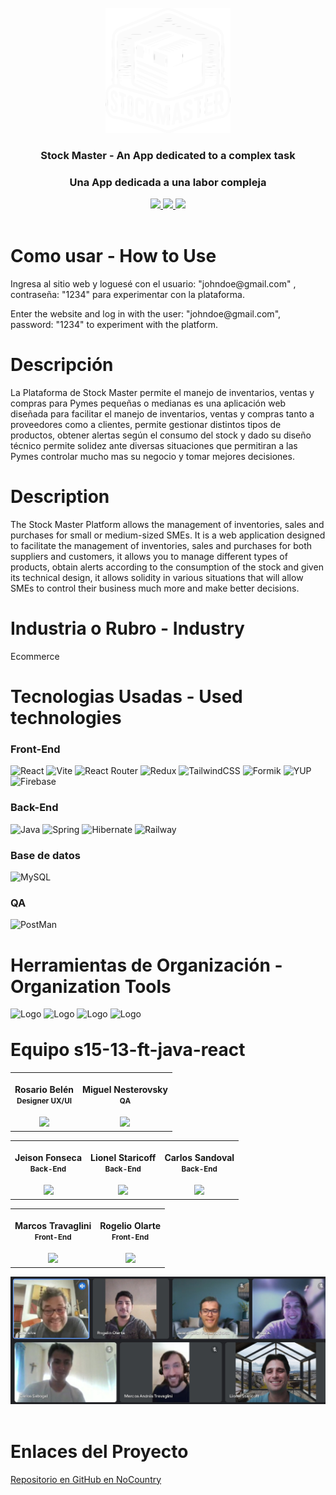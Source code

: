 <div>
<br />
  <div align='center'>
  <a href="" target="_blank">
    <img width="200" height="200" style="background-Color: black" src="https://raw.githubusercontent.com/LionelStaricoff/s15-13-ft-java-react/d780f26835b243de5ff74f480886a2f0705197b0/front/src/assets/logo-md.svg" alt="Banner">
  </a>
<h3>Stock Master - An App dedicated to a complex task </h3>
<h3>Una App dedicada a una labor compleja</h3>
</div>
<div>
    <div align='center'>
    <a href="https://stock-master-11716.web.app/home" target="_blank">
          <img  src="https://img.shields.io/badge/To_Website-white?style=for-the-badge&logo=firebase&logoColor=orange"/>
       </a>
   <a href="https://stock-master.up.railway.app/swagger-ui/index.html" target="_blank">
          <img  src="https://img.shields.io/badge/To_API_Swagger-white?style=for-the-badge&logo=swagger&logoColor=green"/>
      </a>
    <a href="https://www.figma.com/design/zKeRElxSKCGS8qhOzBnGZI/Stock-Master--NC-2024-(2)?node-id=0-1&t=kkcN8BG4lWbXNFDQ-1" target="_blank">
          <img  src="https://img.shields.io/badge/To_Design-white?style=for-the-badge&logo=figma&logoColor=%23343B4E"/>
      </a>
      </div>
</div>
<br>
<!-- USAGE EXAMPLES -->
<h1>Como usar - How to Use</h1>
<p>Ingresa al sitio web y loguesé con el usuario: "johndoe@gmail.com" , contraseña: "1234" para experimentar con la plataforma.</p>
<p>Enter the website and log in with the user: "johndoe@gmail.com", password: "1234" to experiment with the platform.</p>
<h1> 
Descripción
</h1>
<p>
La Plataforma de Stock Master permite el manejo de inventarios, ventas y compras para Pymes pequeñas o medianas es una aplicación web diseñada para facilitar el manejo de inventarios, ventas y compras tanto a proveedores como a clientes, permite gestionar distintos tipos de productos, obtener alertas según el consumo del stock y dado su diseño técnico permite solidez ante diversas situaciones que permitiran a las Pymes controlar mucho mas su negocio y tomar mejores decisiones.
</p>
<h1>
Description
</h1>
<p>
The Stock Master Platform allows the management of inventories, sales and purchases for small or medium-sized SMEs. It is a web application designed to facilitate the management of inventories, sales and purchases for both suppliers and customers, it allows you to manage different types of products, obtain alerts according to the consumption of the stock and given its technical design, it allows solidity in various situations that will allow SMEs to control their business much more and make better decisions.
</p>
<div>
<h1>Industria o Rubro - Industry</h1>
<p>Ecommerce</p>
</div>

<h1> Tecnologias Usadas - Used technologies
</h1>
<h3>Front-End</h3>

![React](https://img.shields.io/static/v1?style=for-the-badge&message=React&color=222222&logo=React&logoColor=61DAFB&label=)
![Vite](https://img.shields.io/badge/vite-%23646CFF.svg?style=for-the-badge&logo=vite&logoColor=white)
![React Router](https://img.shields.io/badge/React_Router-CA4245?style=for-the-badge&logo=react-router&logoColor=white)
![Redux](https://img.shields.io/badge/redux-%23593d88.svg?style=for-the-badge&logo=redux&logoColor=white)
![TailwindCSS](https://img.shields.io/badge/tailwindcss-%2338B2AC.svg?style=for-the-badge&logo=tailwind-css&logoColor=white)
![Formik](https://img.shields.io/badge/FORMIK-172B4D?style=for-the-badge)
![YUP](https://img.shields.io/badge/YUP-000?style=for-the-badge)
![Firebase](https://img.shields.io/badge/FIrebase-FFF?style=for-the-badge&logo=firebase&logoColor=orange)

<h3>Back-End</h3>

![Java](https://img.shields.io/badge/Java-%2523ED8B00.svg?style=for-the-badge&logo=oracle&logoColor=red&color=white)
![Spring](https://img.shields.io/badge/spring-%236DB33F.svg?style=for-the-badge&logo=spring&logoColor=white)
![Hibernate](https://img.shields.io/badge/Hibernate-59666C?style=for-the-badge&logo=Hibernate&logoColor=white)
![Railway](https://img.shields.io/badge/Railway-000?style=for-the-badge&logo=railway&logoColor=white&labelColor=black&color=black)


<h3>Base de datos</h3>

![MySQL](https://img.shields.io/static/v1?style=for-the-badge&message=MySQL&color=4169E1&logo=MySQL&logoColor=FFFFFF&label=)

<h3>QA</h3>

![PostMan](https://img.shields.io/badge/PostMan-FFF?style=for-the-badge&logo=postman&logoColor=orange)

<!-- Organización -->
<h1>Herramientas de Organización - Organization Tools</h1>
<div>
<img src="https://cdn.jsdelivr.net/gh/devicons/devicon/icons/trello/trello-plain-wordmark.svg" alt="Logo" width="90" height="90">
  <img src="https://cdn.jsdelivr.net/gh/devicons/devicon/icons/figma/figma-original.svg" alt="Logo" width="60" height="60">
  <img src="https://cdn.jsdelivr.net/gh/devicons/devicon/icons/slack/slack-original.svg" alt="Logo" width="60" height="60">
<img src="https://img.shields.io/badge/WhatsApp-FFF?style=for-the-badge&logo=whatsapp&logoColor=green" alt="Logo" height="60">
</div>
<h1 style="margin-top: 2rem"> Equipo s15-13-ft-java-react</h1>
<table align='center'>
  <tr>
    <td align='center'>
      <div >
        <h4 style="margin-top: 1rem;">Rosario Belén</br><small>Designer UX/UI</small></h4>
        <div style='display: flex; flex-direction: column'>
        <a href="https://www.linkedin.com/in/rosariobelen/" target="_blank">
          <img style='width:8rem' src="https://img.shields.io/badge/linkedin%20-%230077B5.svg?&style=for-the-badge&logo=linkedin&logoColor=white"/>
        </a>
        </div>
      </div>
    </td>
    <td align='center'>
      <div >
        <h4 style="margin-top: 1rem;">Miguel Nesterovsky</br><small>QA</small></h4>
        <div style='display: flex; flex-direction: column'>
        <a href="https://www.linkedin.com/in/miguel-angel-nesterovsky-a-18985b237/" target="_blank">
          <img style='width:8rem' src="https://img.shields.io/badge/linkedin%20-%230077B5.svg?&style=for-the-badge&logo=linkedin&logoColor=white"/>
        </a>
        </div>
      </div>
    </td>
  </tr>
  </table>
  <table align='center'>
<tr>
<td align='center'>
      <div >
        <h4 style="margin-top: 1rem;">Jeison Fonseca</br><small>Back-End</small></h4>
        <div style='display: flex; flex-direction: column'>
        <a href="https://www.linkedin.com/in/jeisonfonseca/" target="_blank">
          <img style='width:8rem' src="https://img.shields.io/badge/linkedin%20-%230077B5.svg?&style=for-the-badge&logo=linkedin&logoColor=white"/>
        </a>
        </div>
      </div>
    </td>
<td align='center'>
      <div >
        <h4 style="margin-top: 1rem;">Lionel Staricoff</br><small>Back-End</small></h4>
        <div style='display: flex; flex-direction: column'>
        <a href="https://www.linkedin.com/in/lionel-staricoff/" target="_blank">
          <img style='width:8rem' src="https://img.shields.io/badge/linkedin%20-%230077B5.svg?&style=for-the-badge&logo=linkedin&logoColor=white"/>
        </a>
        </div>
      </div>
    </td>
<td align='center'>
      <div >
        <h4 style="margin-top: 1rem;">Carlos Sandoval</br><small>Back-End</small></h4>
        <div style='display: flex; flex-direction: column'>
        <a href="https://www.linkedin.com/in/carlos-david-sabogal-motta/" target="_blank">
          <img style='width:8rem' src="https://img.shields.io/badge/linkedin%20-%230077B5.svg?&style=for-the-badge&logo=linkedin&logoColor=white"/>
        </a>
        </div>
      </div>
    </td>
  
</tr>
</table>
<table align='center'>
  <tr>
<td align='center'>
      <div >
        <h4 style="margin-top: 1rem;">Marcos Travaglini</br><small>Front-End</small></h4>
        <div style='display: flex; flex-direction: column; width: 100%'>
        <a href="https://www.linkedin.com/in/marcos-travaglini/" target="_blank">
          <img style='width:8rem' src="https://img.shields.io/badge/linkedin%20-%230077B5.svg?&style=for-the-badge&logo=linkedin&logoColor=white"/>
        </a>
        </div>
      </div>
    </td>
    <td align='center'>
      <div >
        <h4 style="margin-top: 1rem;">Rogelio Olarte</br><small>Front-End</small></h4>
        <div style='display: flex; flex-direction: column'>
        <a href="https://www.linkedin.com/in/rogelio-olarte/" target="_blank">
          <img style='width:8rem' src="https://img.shields.io/badge/linkedin%20-%230077B5.svg?&style=for-the-badge&logo=linkedin&logoColor=white"/>
        </a>
        </div>
      </div>
    </td>
    </tr>
</table>
<div><img src="https://raw.githubusercontent.com/LionelStaricoff/s15-13-ft-java-react/back/proyecto/foto_equipo.jpeg"></div>
<br/>
<div>
<h1>Enlaces del Proyecto</h1>
<a href="https://github.com/No-Country/s15-13-ft-java-react">
  <p>Repositorio en GitHub en NoCountry</p>
</a>
</div>
